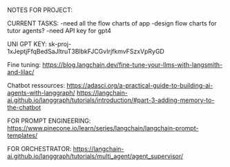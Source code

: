 NOTES FOR PROJECT:

CURRENT TASKS:
-need all the flow charts of app
-design flow charts for tutor agents?
-need API key for gpt4

UNI GPT KEY:
sk-proj-1xJeptjFfqBedSaJltruT3BlbkFJCGvIrjfkmvFSzxVpRyGD


Fine tuning:
https://blog.langchain.dev/fine-tune-your-llms-with-langsmith-and-lilac/

Chatbot ressources:
https://adasci.org/a-practical-guide-to-building-ai-agents-with-langgraph/
https://langchain-ai.github.io/langgraph/tutorials/introduction/#part-3-adding-memory-to-the-chatbot

FOR PROMPT ENGINEERING:
https://www.pinecone.io/learn/series/langchain/langchain-prompt-templates/

FOR ORCHESTRATOR:
https://langchain-ai.github.io/langgraph/tutorials/multi_agent/agent_supervisor/
